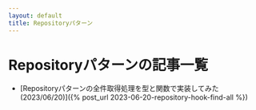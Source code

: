 ```yaml
---
layout: default
title: Repositoryパターン
---
```

# Repositoryパターンの記事一覧

- [Repositoryパターンの全件取得処理を型と関数で実装してみた(2023/06/20)]({% post_url 2023-06-20-repository-hook-find-all %})
